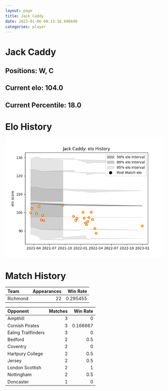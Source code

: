 ```yaml
---  
layout: page  
title: Jack Caddy  
date: 2023-01-06 00:13:16.696690  
categories: player  
---
```

# Jack Caddy

## Positions: W, C

## Current elo: 104.0

## Current Percentile: 18.0

# Elo History


![elo history](history_JackCaddy.png)
# Match History


| Team     |   Appearances |   Win Rate |
|:---------|--------------:|-----------:|
| Richmond |            22 |   0.295455 |

| Opponent            |   Matches |   Win Rate |
|:--------------------|----------:|-----------:|
| Ampthill            |         3 |   0        |
| Cornish Pirates     |         3 |   0.166667 |
| Ealing Trailfinders |         3 |   0        |
| Bedford             |         2 |   0.5      |
| Coventry            |         2 |   0        |
| Hartpury College    |         2 |   0.5      |
| Jersey              |         2 |   0.5      |
| London Scottish     |         2 |   1        |
| Nottingham          |         2 |   0.5      |
| Doncaster           |         1 |   0        |
